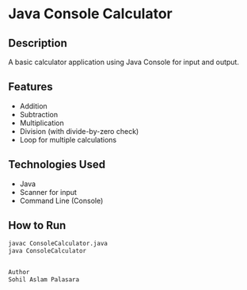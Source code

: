 # Java Console Calculator

## Description
A basic calculator application using Java Console for input and output.

## Features
- Addition
- Subtraction
- Multiplication
- Division (with divide-by-zero check)
- Loop for multiple calculations

## Technologies Used
- Java
- Scanner for input
- Command Line (Console)

## How to Run
```bash
javac ConsoleCalculator.java
java ConsoleCalculator


Author
Sohil Aslam Palasara
